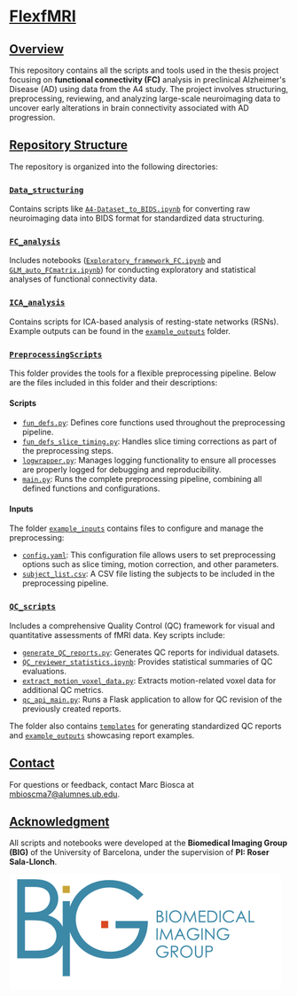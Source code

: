 
# [FlexfMRI](#overview)

## [Overview](#overview)
This repository contains all the scripts and tools used in the thesis project focusing on **functional connectivity (FC)** analysis in preclinical Alzheimer's Disease (AD) using data from the A4 study. The project involves structuring, preprocessing, reviewing, and analyzing large-scale neuroimaging data to uncover early alterations in brain connectivity associated with AD progression.

## [Repository Structure](#repository-structure)
The repository is organized into the following directories:

### [`Data_structuring`](./Data_structuring)  
Contains scripts like [`A4-Dataset_to_BIDS.ipynb`](./Data_structuring/A4-Dataset_to_BIDS.ipynb) for converting raw neuroimaging data into BIDS format for standardized data structuring.

### [`FC_analysis`](./FC_analysis)  
Includes notebooks ([`Exploratory_framework_FC.ipynb`](./FC_analysis/Exploratory_framework_FC.ipynb) and [`GLM_auto_FCmatrix.ipynb`](./FC_analysis/GLM_auto_FCmatrix.ipynb)) for conducting exploratory and statistical analyses of functional connectivity data.

### [`ICA_analysis`](./ICA_analysis)  
Contains scripts for ICA-based analysis of resting-state networks (RSNs). Example outputs can be found in the [`example_outputs`](./ICA_analysis/example_outputs) folder.

### [`PreprocessingScripts`](./PreprocessingScripts)  
This folder provides the tools for a flexible preprocessing pipeline. Below are the files included in this folder and their descriptions:

#### **Scripts**
- [`fun_defs.py`](./PreprocessingScripts/fun_defs.py): Defines core functions used throughout the preprocessing pipeline.
- [`fun_defs_slice_timing.py`](./PreprocessingScripts/fun_defs_slice_timing.py): Handles slice timing corrections as part of the preprocessing steps.
- [`logwrapper.py`](./PreprocessingScripts/logwrapper.py): Manages logging functionality to ensure all processes are properly logged for debugging and reproducibility.
- [`main.py`](./PreprocessingScripts/main.py): Runs the complete preprocessing pipeline, combining all defined functions and configurations.

#### **Inputs**
The folder [`example_inputs`](./PreprocessingScripts/example_inputs) contains files to configure and manage the preprocessing:
- [`config.yaml`](./PreprocessingScripts/example_inputs/config.yaml): This configuration file allows users to set preprocessing options such as slice timing, motion correction, and other parameters.
- [`subject_list.csv`](./PreprocessingScripts/example_inputs/subject_list.csv): A CSV file listing the subjects to be included in the preprocessing pipeline.

### [`QC_scripts`](./QC_scripts)  
Includes a comprehensive Quality Control (QC) framework for visual and quantitative assessments of fMRI data. Key scripts include:
- [`generate_QC_reports.py`](./QC_scripts/generate_QC_reports.py): Generates QC reports for individual datasets.
- [`QC_reviewer_statistics.ipynb`](./QC_scripts/QC_reviewer_statistics.ipynb): Provides statistical summaries of QC evaluations.
- [`extract_motion_voxel_data.py`](./QC_scripts/extract_motion_voxel_data.py): Extracts motion-related voxel data for additional QC metrics.
- [`qc_api_main.py`](./QC_scripts/qc_api_main.py): Runs a Flask application to allow for QC revision of the previously created reports.

The folder also contains [`templates`](./QC_scripts/templates) for generating standardized QC reports and [`example_outputs`](./QC_scripts/example_outputs) showcasing report examples.

## [Contact](#contact)
For questions or feedback, contact Marc Biosca at [mbioscma7@alumnes.ub.edu](mailto:mbioscma7@alumnes.ub.edu).

## [Acknowledgment](#acknowledgment)
All scripts and notebooks were developed at the **Biomedical Imaging Group (BIG)** of the University of Barcelona, under the supervision of **PI: Roser Sala-Llonch**.

![BIG Logo](image.png)
